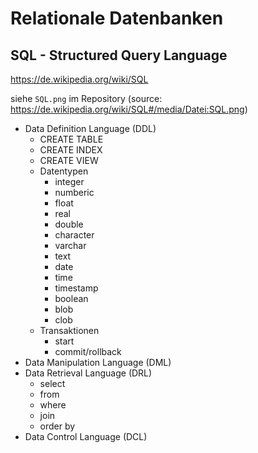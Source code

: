 # Relationale Datenbanken

## SQL - Structured Query Language

https://de.wikipedia.org/wiki/SQL

siehe `SQL.png` im Repository (source: https://de.wikipedia.org/wiki/SQL#/media/Datei:SQL.png)

- Data Definition Language (DDL)
  - CREATE TABLE
  - CREATE INDEX
  - CREATE VIEW
  - Datentypen
    - integer
    - numberic
    - float
    - real
    - double
    - character
    - varchar
    - text
    - date
    - time
    - timestamp
    - boolean
    - blob
    - clob
  - Transaktionen
    - start
    - commit/rollback
- Data Manipulation Language (DML)
- Data Retrieval Language (DRL)
  - select
  - from
  - where
  - join
  - order by
- Data Control Language (DCL)
